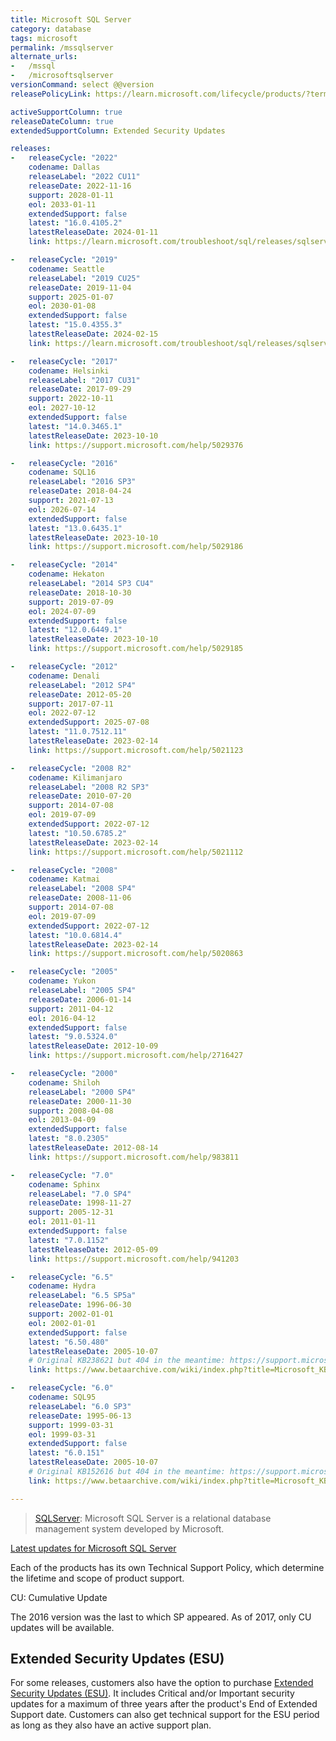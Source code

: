 ```yaml
---
title: Microsoft SQL Server
category: database
tags: microsoft
permalink: /mssqlserver
alternate_urls:
-   /mssql
-   /microsoftsqlserver
versionCommand: select @@version
releasePolicyLink: https://learn.microsoft.com/lifecycle/products/?terms=SQL%20Server

activeSupportColumn: true
releaseDateColumn: true
extendedSupportColumn: Extended Security Updates

releases:
-   releaseCycle: "2022"
    codename: Dallas
    releaseLabel: "2022 CU11"
    releaseDate: 2022-11-16
    support: 2028-01-11
    eol: 2033-01-11
    extendedSupport: false
    latest: "16.0.4105.2"
    latestReleaseDate: 2024-01-11
    link: https://learn.microsoft.com/troubleshoot/sql/releases/sqlserver-2022/cumulativeupdate11

-   releaseCycle: "2019"
    codename: Seattle
    releaseLabel: "2019 CU25"
    releaseDate: 2019-11-04
    support: 2025-01-07
    eol: 2030-01-08
    extendedSupport: false
    latest: "15.0.4355.3"
    latestReleaseDate: 2024-02-15
    link: https://learn.microsoft.com/troubleshoot/sql/releases/sqlserver-2019/cumulativeupdate25

-   releaseCycle: "2017"
    codename: Helsinki
    releaseLabel: "2017 CU31"
    releaseDate: 2017-09-29
    support: 2022-10-11
    eol: 2027-10-12
    extendedSupport: false
    latest: "14.0.3465.1"
    latestReleaseDate: 2023-10-10
    link: https://support.microsoft.com/help/5029376

-   releaseCycle: "2016"
    codename: SQL16
    releaseLabel: "2016 SP3"
    releaseDate: 2018-04-24
    support: 2021-07-13
    eol: 2026-07-14
    extendedSupport: false
    latest: "13.0.6435.1"
    latestReleaseDate: 2023-10-10
    link: https://support.microsoft.com/help/5029186

-   releaseCycle: "2014"
    codename: Hekaton
    releaseLabel: "2014 SP3 CU4"
    releaseDate: 2018-10-30
    support: 2019-07-09
    eol: 2024-07-09
    extendedSupport: false
    latest: "12.0.6449.1"
    latestReleaseDate: 2023-10-10
    link: https://support.microsoft.com/help/5029185

-   releaseCycle: "2012"
    codename: Denali
    releaseLabel: "2012 SP4"
    releaseDate: 2012-05-20
    support: 2017-07-11
    eol: 2022-07-12
    extendedSupport: 2025-07-08
    latest: "11.0.7512.11"
    latestReleaseDate: 2023-02-14
    link: https://support.microsoft.com/help/5021123

-   releaseCycle: "2008 R2"
    codename: Kilimanjaro
    releaseLabel: "2008 R2 SP3"
    releaseDate: 2010-07-20
    support: 2014-07-08
    eol: 2019-07-09
    extendedSupport: 2022-07-12
    latest: "10.50.6785.2"
    latestReleaseDate: 2023-02-14
    link: https://support.microsoft.com/help/5021112

-   releaseCycle: "2008"
    codename: Katmai
    releaseLabel: "2008 SP4"
    releaseDate: 2008-11-06
    support: 2014-07-08
    eol: 2019-07-09
    extendedSupport: 2022-07-12
    latest: "10.0.6814.4"
    latestReleaseDate: 2023-02-14
    link: https://support.microsoft.com/help/5020863

-   releaseCycle: "2005"
    codename: Yukon
    releaseLabel: "2005 SP4"
    releaseDate: 2006-01-14
    support: 2011-04-12
    eol: 2016-04-12
    extendedSupport: false
    latest: "9.0.5324.0"
    latestReleaseDate: 2012-10-09
    link: https://support.microsoft.com/help/2716427

-   releaseCycle: "2000"
    codename: Shiloh
    releaseLabel: "2000 SP4"
    releaseDate: 2000-11-30
    support: 2008-04-08
    eol: 2013-04-09
    extendedSupport: false
    latest: "8.0.2305"
    latestReleaseDate: 2012-08-14
    link: https://support.microsoft.com/help/983811

-   releaseCycle: "7.0"
    codename: Sphinx
    releaseLabel: "7.0 SP4"
    releaseDate: 1998-11-27
    support: 2005-12-31
    eol: 2011-01-11
    extendedSupport: false
    latest: "7.0.1152"
    latestReleaseDate: 2012-05-09
    link: https://support.microsoft.com/help/941203

-   releaseCycle: "6.5"
    codename: Hydra
    releaseLabel: "6.5 SP5a"
    releaseDate: 1996-06-30
    support: 2002-01-01
    eol: 2002-01-01
    extendedSupport: false
    latest: "6.50.480"
    latestReleaseDate: 2005-10-07
    # Original KB238621 but 404 in the meantime: https://support.microsoft.com/help/238621
    link: https://www.betaarchive.com/wiki/index.php?title=Microsoft_KB_Archive/238621

-   releaseCycle: "6.0"
    codename: SQL95
    releaseLabel: "6.0 SP3"
    releaseDate: 1995-06-13
    support: 1999-03-31
    eol: 1999-03-31
    extendedSupport: false
    latest: "6.0.151"
    latestReleaseDate: 2005-10-07
    # Original KB152616 but 404 in the meantime: https://support.microsoft.com/help/152616
    link: https://www.betaarchive.com/wiki/index.php?title=Microsoft_KB_Archive/152616

---
```


>[SQLServer](https://www.microsoft.com/sql-server/): Microsoft SQL Server is a relational database management system developed by Microsoft.

[Latest updates for Microsoft SQL Server](https://learn.microsoft.com/sql/database-engine/install-windows/latest-updates-for-microsoft-sql-server)

Each of the products has its own Technical Support Policy, which determine the lifetime and scope of product support.

CU: Cumulative Update

The 2016 version was the last to which SP appeared. As of 2017, only CU updates will be available.

## Extended Security Updates (ESU)

For some releases, customers also have the option to purchase [Extended Security Updates (ESU)](https://learn.microsoft.com/lifecycle/faq/extended-security-updates). It includes Critical and/or Important security updates for a maximum of three years after the product's End of Extended Support date. Customers can also get technical support for the ESU period as long as they also have an active support plan.
